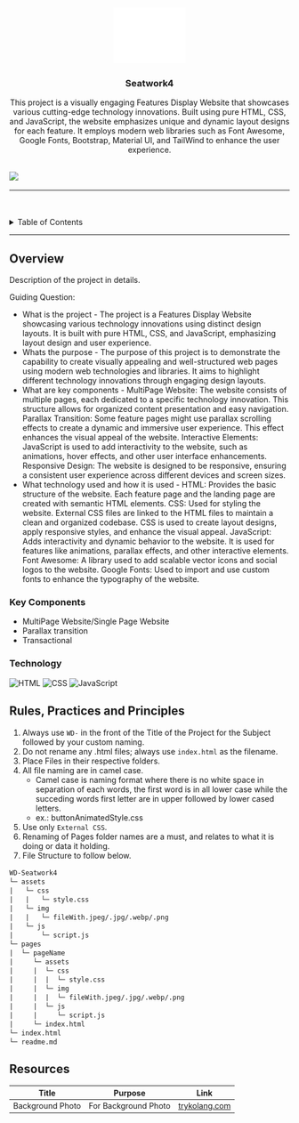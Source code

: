 <a name="readme-top">

<br/>

<br />
<div align="center">
  <a href="https://github.com/zyx-0314/">
  <!-- TODO: If you want to add logo or banner you can add it here -->
    <img src="./assets/img/nyebe_white.png" alt="Nyebe" width="130" height="100">
  </a>
<!-- TODO: Change Title to the name of the title of your Project -->
  <h3 align="center">Seatwork4</h3>
</div>
<!-- TODO: Make a short description -->
<div align="center">
  This project is a visually engaging Features Display Website that showcases various cutting-edge technology innovations. Built using pure HTML, CSS, and JavaScript, the website emphasizes unique and dynamic layout designs for each feature. It employs modern web libraries such as Font Awesome, Google Fonts, Bootstrap, Material UI, and TailWind to enhance the user experience.
</div>

<br />

<!-- TODO: Change the zyx-0314 into your github username  -->
<!-- TODO: Change the WD-Template-Project into the same name of your folder -->
![](https://visit-counter.vercel.app/counter.png?page=zyx-0314/WD-Template-Project)

---

<br />
<br />

<!-- TODO: If you want to add more layers for your readme -->
<details>
  <summary>Table of Contents</summary>
  <ol>
    <li>
      <a href="#overview">Overview</a>
      <ol>
        <li>
          <a href="#key-components">Key Components</a>
        </li>
        <li>
          <a href="#technology">Technology</a>
        </li>
      </ol>
    </li>
    <li>
      <a href="#rule,-practices-and-principles">Rules, Practices and Principles</a>
    </li>
    <li>
      <a href="#resources">Resources</a>
    </li>
  </ol>
</details>

---

## Overview

<!-- TODO: To be changed -->
<!-- The following are just sample -->
Description of the project in details.

Guiding Question:
- What is the project - The project is a Features Display Website showcasing various technology innovations using distinct design layouts. It is built with pure HTML, CSS, and JavaScript, emphasizing layout design and user experience.
- Whats the purpose - The purpose of this project is to demonstrate the capability to create visually appealing and well-structured web pages using modern web technologies and libraries. It aims to highlight different technology innovations through engaging design layouts.
- What are key components - MultiPage Website: The website consists of multiple pages, each dedicated to a specific technology innovation. This structure allows for organized content presentation and easy navigation.
Parallax Transition: Some feature pages might use parallax scrolling effects to create a dynamic and immersive user experience. This effect enhances the visual appeal of the website. Interactive Elements: JavaScript is used to add interactivity to the website, such as animations, hover effects, and other user interface enhancements. Responsive Design: The website is designed to be responsive, ensuring a consistent user experience across different devices and screen sizes.
- What technology used and how it is used - HTML: Provides the basic structure of the website. Each feature page and the landing page are created with semantic HTML elements.
CSS: Used for styling the website. External CSS files are linked to the HTML files to maintain a clean and organized codebase. CSS is used to create layout designs, apply responsive styles, and enhance the visual appeal.
JavaScript: Adds interactivity and dynamic behavior to the website. It is used for features like animations, parallax effects, and other interactive elements. Font Awesome: A library used to add scalable vector icons and social logos to the website. Google Fonts: Used to import and use custom fonts to enhance the typography of the website.

### Key Components
<!-- TODO: List of Key Components -->
<!-- The following are just sample -->
- MultiPage Website/Single Page Website
- Parallax transition
- Transactional

### Technology
<!-- TODO: List of Technology Used -->
![HTML](https://img.shields.io/badge/HTML-E34F26?style=for-the-badge&logo=html5&logoColor=white)
![CSS](https://img.shields.io/badge/CSS-1572B6?style=for-the-badge&logo=css3&logoColor=white)
![JavaScript](https://img.shields.io/badge/JavaScript-F7DF1E?style=for-the-badge&logo=javascript&logoColor=white)

## Rules, Practices and Principles
1. Always use `WD-` in the front of the Title of the Project for the Subject followed by your custom naming.
2. Do not rename any .html files; always use `index.html` as the filename.
3. Place Files in their respective folders.
4. All file naming are in camel case.
   - Camel case is naming format where there is no white space in separation of each words, the first word is in all lower case while the succeding words first letter are in upper followed by lower cased letters.
   - ex.: buttonAnimatedStyle.css
5. Use only `External CSS`.
6. Renaming of Pages folder names are a must, and relates to what it is doing or data it holding.
7. File Structure to follow below.

```
WD-Seatwork4
└─ assets
|   └─ css
|   |   └─ style.css
|   └─ img
|   |   └─ fileWith.jpeg/.jpg/.webp/.png
|   └─ js
|       └─ script.js
└─ pages
|  └─ pageName
|     └─ assets
|     |  └─ css
|     |  |  └─ style.css
|     |  └─ img
|     |  |  └─ fileWith.jpeg/.jpg/.webp/.png
|     |  └─ js
|     |     └─ script.js
|     └─ index.html
└─ index.html
└─ readme.md
```

## Resources

<!-- TODO: Add References -->
| Title | Purpose | Link |
|-|-|-|
| Background Photo | For Background Photo | [trykolang.com](https://cdn.akamai.steamstatic.com/apps/dota2/images/dota_react//home/radiant_dire5.jpg) |
